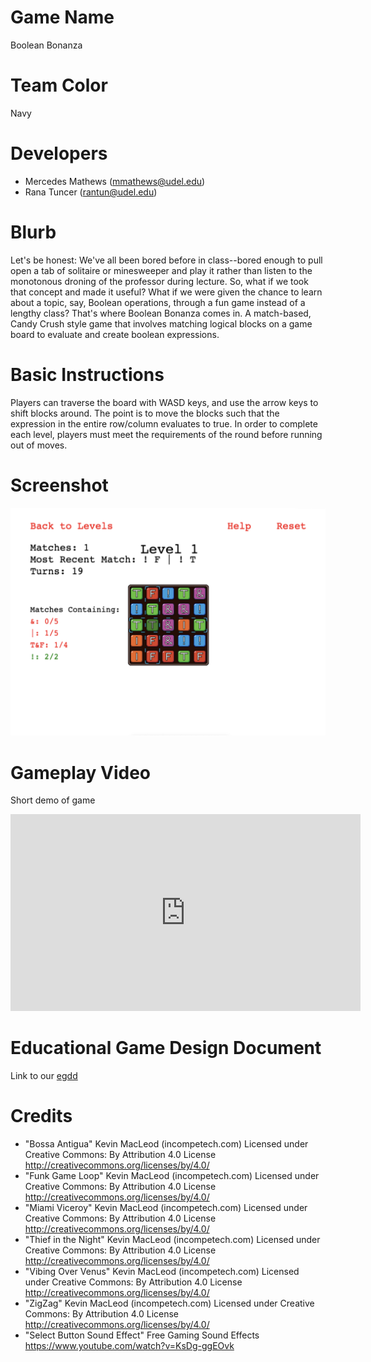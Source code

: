 # Game Name

Boolean Bonanza

# Team Color

Navy

# Developers

-   Mercedes Mathews (mmathews@udel.edu)
-   Rana Tuncer (rantun@udel.edu)

# Blurb

Let's be honest: We've all been bored before in class--bored enough to pull open a tab of solitaire or minesweeper and play it rather than listen to the monotonous droning of the professor during lecture. So, what if we took that concept and made it useful? What if we were given the chance to learn about a topic, say, Boolean operations, through a fun game instead of a lengthy class? That's where Boolean Bonanza comes in. A match-based, Candy Crush style game that involves matching logical blocks on a game board to evaluate and create boolean expressions.

# Basic Instructions

Players can traverse the board with WASD keys, and use the arrow keys to shift blocks around. The point is to move the blocks such that the expression in the entire row/column evaluates to true. In order to complete each level, players must meet the requirements of the round before running out of moves.

# Screenshot

![Game Snapshot](./docs/large.png)

# Gameplay Video

Short demo of game

<iframe width="560" height="315" src="https://www.youtube.com/embed/MoIkJmGQfFU?si=8F-u-RALv5qWJxrQ" title="YouTube video player" frameborder="0" allow="accelerometer; autoplay; clipboard-write; encrypted-media; gyroscope; picture-in-picture; web-share" referrerpolicy="strict-origin-when-cross-origin" allowfullscreen></iframe>

# Educational Game Design Document

Link to our [egdd](https://ud-s24-cisc374.github.io/final-project-navy/docs/egdd.html)

# Credits

-   "Bossa Antigua" Kevin MacLeod (incompetech.com)
    Licensed under Creative Commons: By Attribution 4.0 License http://creativecommons.org/licenses/by/4.0/
-   "Funk Game Loop" Kevin MacLeod (incompetech.com)
    Licensed under Creative Commons: By Attribution 4.0 License http://creativecommons.org/licenses/by/4.0/
-   "Miami Viceroy" Kevin MacLeod (incompetech.com)
    Licensed under Creative Commons: By Attribution 4.0 License http://creativecommons.org/licenses/by/4.0/
-   "Thief in the Night" Kevin MacLeod (incompetech.com) Licensed under Creative Commons: By Attribution 4.0 License http://creativecommons.org/licenses/by/4.0/
-   "Vibing Over Venus" Kevin MacLeod (incompetech.com) Licensed under Creative Commons: By Attribution 4.0 License http://creativecommons.org/licenses/by/4.0/
-   "ZigZag" Kevin MacLeod (incompetech.com)
    Licensed under Creative Commons: By Attribution 4.0 License http://creativecommons.org/licenses/by/4.0/
-   "Select Button Sound Effect" Free Gaming Sound Effects https://www.youtube.com/watch?v=KsDg-ggEOvk
